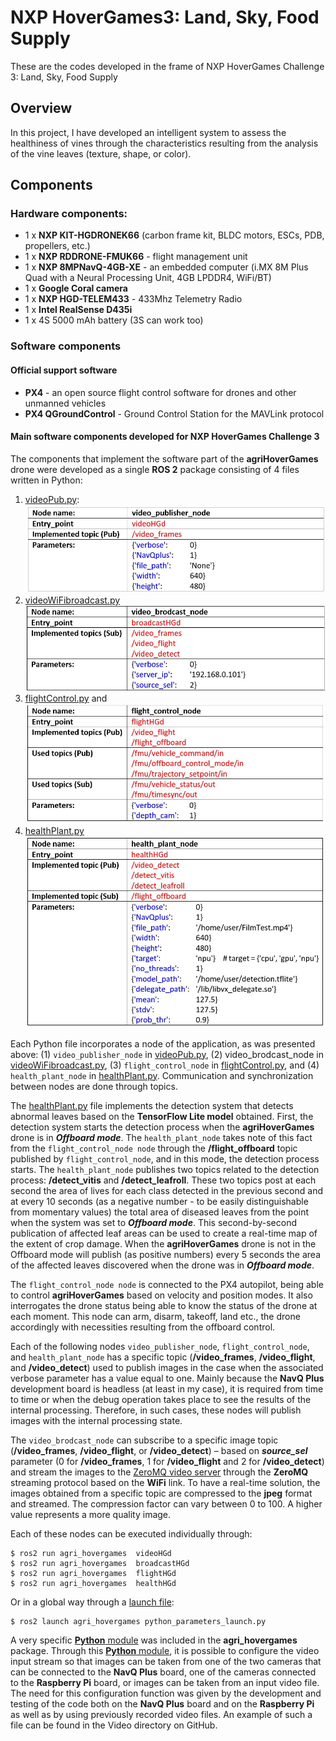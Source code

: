# NXP HoverGames3: Land, Sky, Food Supply

These are the codes developed in the frame of NXP HoverGames Challenge 3: Land, Sky, Food Supply

## Overview

In this project, I have developed an intelligent system to assess the healthiness of vines through the characteristics resulting from the analysis of the vine leaves (texture, shape, or color). 

## Components

### Hardware components:

- 1 x **NXP KIT-HGDRONEK66** (carbon frame kit, BLDC motors, ESCs, PDB, propellers, etc.)
- 1 x **NXP RDDRONE-FMUK66** - flight management unit
- 1 x **NXP 8MPNavQ-4GB-XE** - an embedded computer (i.MX 8M Plus Quad with a Neural Processing Unit, 4GB LPDDR4, WiFi/BT)
- 1 x **Google Coral camera**
- 1 x **NXP HGD-TELEM433** - 433Mhz Telemetry Radio 
- 1 x **Intel RealSense D435i**
- 1 x 4S 5000 mAh battery (3S can work too)

### Software components

#### Official support software

- **PX4** - an open source flight control software for drones and other unmanned vehicles
- **PX4 QGroundControl** - Ground Control Station for the MAVLink protocol

#### Main software components developed for NXP HoverGames Challenge 3

The components that implement the software part of the **agriHoverGames** drone were developed as a single **ROS 2** package consisting of 4 files written in Python:
1. [videoPub.py](https://github.com/dmdobrea/HoverGames_Challenge3/blob/main/agri_hovergames/agri_hovergames/videoPub.py):
![videoPub.py file info](./Imgs/01_file.JPG)
2. [videoWiFibroadcast.py](https://github.com/dmdobrea/HoverGames_Challenge3/blob/main/agri_hovergames/agri_hovergames/videoWiFibroadcast.py)
![videoWiFibroadcast.py file info](./Imgs/02_file.JPG)
3. [flightControl.py](https://github.com/dmdobrea/HoverGames_Challenge3/blob/main/agri_hovergames/agri_hovergames/flightControl.py) and
![flightControl.py file info](./Imgs/03_file.JPG)
4. [healthPlant.py](https://github.com/dmdobrea/HoverGames_Challenge3/blob/main/agri_hovergames/agri_hovergames/healthPlant.py) 
![healthPlant.py file info](./Imgs/04_file.JPG)

Each Python file incorporates a node of the application, as was presented above: (1) `video_publisher_node` in [videoPub.py](https://github.com/dmdobrea/HoverGames_Challenge3/blob/main/agri_hovergames/agri_hovergames/videoPub.py), (2) video_brodcast_node in [videoWiFibroadcast.py](https://github.com/dmdobrea/HoverGames_Challenge3/blob/main/agri_hovergames/agri_hovergames/videoWiFibroadcast.py), (3) `flight_control_node` in [flightControl.py](https://github.com/dmdobrea/HoverGames_Challenge3/blob/main/agri_hovergames/agri_hovergames/flightControl.py), and (4)  `health_plant_node` in [healthPlant.py](https://github.com/dmdobrea/HoverGames_Challenge3/blob/main/agri_hovergames/agri_hovergames/healthPlant.py). Communication and synchronization between nodes are done through topics.

The [healthPlant.py](https://github.com/dmdobrea/HoverGames_Challenge3/blob/main/agri_hovergames/agri_hovergames/healthPlant.py) file implements the detection system that detects abnormal leaves based on the **TensorFlow Lite model** obtained. First, the detection system starts the detection process when the **agriHoverGames** drone is in ***Offboard mode***. The `health_plant_node` takes note of this fact from the `flight_control_node node` through the **/flight_offboard** topic published by `flight_control_node`, and in this mode, the detection process starts. The `health_plant_node` publishes two topics related to the detection process: **/detect_vitis** and **/detect_leafroll**. These two topics post at each second the area of lives for each class detected in the previous second and at every 10 seconds (as a negative number - to be easily distinguishable from momentary values) the total area of diseased leaves from the point when the system was set to ***Offboard mode***. This second-by-second publication of affected leaf areas can be used to create a real-time map of the extent of crop damage. When the **agriHoverGames** drone is not in the Offboard mode will publish (as positive numbers) every 5 seconds the area of the affected leaves discovered when the drone was in ***Offboard mode***.

The `flight_control_node node` is connected to the PX4 autopilot, being able to control **agriHoverGames** based on velocity and position modes. It also interrogates the drone status being able to know the status of the drone at each moment. This node can arm, disarm, takeoff, land etc., the drone accordingly with necessities resulting from the offboard control.

Each of the following nodes `video_publisher_node`, `flight_control_node`, and `health_plant_node` has a specific topic (**/video_frames**, **/video_flight**, and **/video_detect**) used to publish images in the case when the associated verbose parameter has a value equal to one. Mainly because the **NavQ Plus** development board is headless (at least in my case), it is required from time to time or when the debug operation takes place to see the results of the internal processing. Therefore, in such cases, these nodes will publish images with the internal processing state.

The `video_brodcast_node` can subscribe to a specific image topic (**/video_frames**, **/video_flight**, or **/video_detect**) – based on ***source_sel*** parameter (0 for **/video_frames**, 1 for **/video_flight** and 2 for **/video_detect**) and stream the images to the [ZeroMQ video server](https://github.com/dmdobrea/HoverGames_Challenge3/blob/main/ZeroMQ_video_server/server_ZMQ.py) through the **ZeroMQ** streaming protocol based on the **WiFi** link. To have a real-time solution, the images obtained from a specific topic are compressed to the **jpeg** format and streamed. The compression factor can vary between 0 to 100. A higher value represents a more quality image.

Each of these nodes can be executed individually through:
```
$ ros2 run agri_hovergames  videoHGd
$ ros2 run agri_hovergames  broadcastHGd
$ ros2 run agri_hovergames  flightHGd
$ ros2 run agri_hovergames  healthHGd
```
Or in a global way through a [launch file](https://github.com/dmdobrea/HoverGames_Challenge3/blob/main/agri_hovergames/launch/python_parameters_launch.py):
```
$ ros2 launch agri_hovergames python_parameters_launch.py
```
A very specific [**Python** module](https://github.com/dmdobrea/HoverGames_Challenge3/blob/main/agri_hovergames/agri_hovergames/submodules/VideoDevices.py) was included in the **agri_hovergames** package. Through this [**Python** module](https://github.com/dmdobrea/HoverGames_Challenge3/blob/main/agri_hovergames/agri_hovergames/submodules/VideoDevices.py), it is possible to configure the video input stream so that images can be taken from one of the two cameras that can be connected to the **NavQ Plus** board, one of the cameras connected to the **Raspberry Pi** board, or images can be taken from an input video file. The need for this configuration function was given by the development and testing of the code both on the **NavQ Plus** board and on the **Raspberry Pi** as well as by using previously recorded video files. An example of such a file can be found in the Video directory on GitHub.
